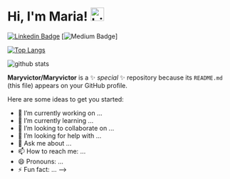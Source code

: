 

# Hi, I'm Maria! <img alt="hi" src="https://emojis.slackmojis.com/emojis/images/1572027739/6832/blob_cheer.png?1572027739" width="30"/>


[![Linkedin Badge](https://img.shields.io/badge/-LinkedIn-blue?style=flat-square&logo=Linkedin&logoColor=white&link=https://www.linkedin.com/in/maria-victor/)](https://www.linkedin.com/in/maria-victor/)
[![Medium Badge](https://img.shields.io/badge/Medium-12100E?style=for-the-badge&logo=medium&logoColor=white&link=https://medium.com/@maria.victor320/)]

[![Top Langs](https://github-readme-stats.vercel.app/api/top-langs/?username=Maryvictor&langs_count=8)](https://github.com/Maryvictor/github-readme-stats/)


![github stats](https://github-readme-stats.vercel.app/api?username=Maryvictor&show_icons=true&theme=blue-green)










 
 
**Maryvictor/Maryvictor** is a ✨ _special_ ✨ repository because its `README.md` (this file) appears on your GitHub profile.

Here are some ideas to get you started:

- 🔭 I’m currently working on ...
- 🌱 I’m currently learning ...
- 👯 I’m looking to collaborate on ...
- 🤔 I’m looking for help with ...
- 💬 Ask me about ...
- 📫 How to reach me: ...
- 😄 Pronouns: ...
- ⚡ Fun fact: ...
-->
